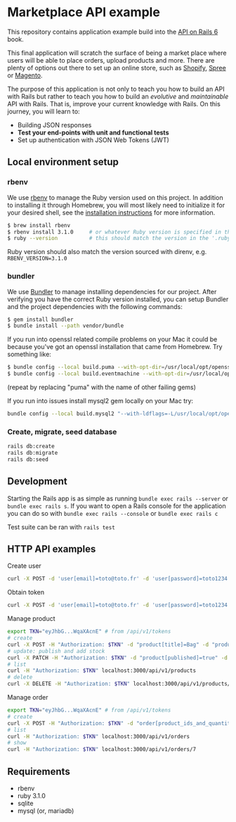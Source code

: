# Marketplace API example

This repository contains application example build into the [API on Rails 6](https://github.com/madeindjs/api_on_rails) book.

This final application will scratch the surface of being a market place where users will be able to place orders, upload products and more. There are plenty of options out there to set up an online store, such as [Shopify](http://shopify.com), [Spree](http://spreecommerce.com/) or [Magento](http://magento.com).

The purpose of this application is not only to teach you how to build an API with Rails but rather to teach you how to build an _evolutive_ and _maintainable_ API with Rails. That is, improve your current knowledge with Rails. On this journey, you will learn to:

- Building JSON responses
- **Test your end-points with unit and functional tests**
- Set up authentication with JSON Web Tokens (JWT)

## Local environment setup

### rbenv

We use [rbenv](https://github.com/rbenv/rbenv) to manage the Ruby version used on this project. In addition to installing it through Homebrew, you will most likely need to initialize it for your desired shell, see the [installation instructions](https://github.com/rbenv/rbenv#installation) for more information.

```bash
$ brew install rbenv
$ rbenv install 3.1.0     # or whatever Ruby version is specified in the '.ruby-version' file
$ ruby --version          # this should match the version in the '.ruby-version' file
```

Ruby version should also match the version sourced with direnv, e.g. `RBENV_VERSION=3.1.0`

### bundler

We use [Bundler](https://bundler.io) to manage installing dependencies for our project. After verifying you have the correct Ruby version installed, you can setup Bundler and the project dependencies with the following commands:

```bash
$ gem install bundler
$ bundle install --path vendor/bundle
```

If you run into openssl related compile problems on your Mac it could be because you've got an openssl installation that came from Homebrew. Try something like:

```bash
$ bundle config --local build.puma --with-opt-dir=/usr/local/opt/openssl
$ bundle config --local build.eventmachine --with-opt-dir=/usr/local/opt/openssl
```

(repeat by replacing "puma" with the name of other failing gems)

If you run into issues install mysql2 gem locally on your Mac try:

```bash
bundle config --local build.mysql2 "--with-ldflags=-L/usr/local/opt/openssl/lib --with-cppflags=-I/usr/local/opt/openssl/include"

```

### Create, migrate, seed database

```bash
rails db:create
rails db:migrate
rails db:seed
```

## Development

Starting the Rails app is as simple as running `bundle exec rails --server` or `bundle exec rails s`. If you want to open a Rails console for the application you can do so with `bundle exec rails --console` or `bundle exec rails c`

Test suite can be ran with `rails test`

## HTTP API examples

Create user

```sh
curl -X POST -d 'user[email]=toto@toto.fr' -d 'user[password]=toto1234' localhost:3000/api/v1/users
```

Obtain token

```sh
curl -X POST -d 'user[email]=toto@toto.fr' -d 'user[password]=toto1234' localhost:3000/api/v1/tokens
```

Manage product

```sh
export TKN="eyJhbG...WqaXAcnE" # from /api/v1/tokens
# create
curl -X POST -H "Authorization: $TKN" -d "product[title]=Bag" -d "product[price]=10" localhost:3000/api/v1/products
# update: publish and add stock
curl -X PATCH -H "Authorization: $TKN" -d "product[published]=true" -d "product[quantity]=2" localhost:3000/api/v1/products/19
# list
curl -H "Authorization: $TKN" localhost:3000/api/v1/products
# delete
curl -X DELETE -H "Authorization: $TKN" localhost:3000/api/v1/products/19
```

Manage order

```sh
export TKN="eyJhbG...WqaXAcnE" # from /api/v1/tokens
# create
curl -X POST -H "Authorization: $TKN" -d "order[product_ids_and_quantities][][product_id]=20" -d "order[product_ids_and_quantities][][quantity]=1" localhost:3000/api/v1/orders
# list
curl -H "Authorization: $TKN" localhost:3000/api/v1/orders
# show
curl -H "Authorization: $TKN" localhost:3000/api/v1/orders/7
```

## Requirements

- rbenv
- ruby 3.1.0
- sqlite
- mysql (or, mariadb)
